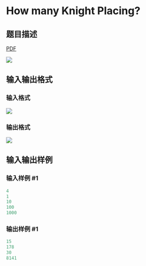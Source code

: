 # How many Knight Placing?

## 题目描述

[problemUrl]: https://uva.onlinejudge.org/index.php?option=com_onlinejudge&Itemid=8&category=22&page=show_problem&problem=2032

[PDF](https://uva.onlinejudge.org/external/110/p11091.pdf)

![](https://cdn.luogu.com.cn/upload/vjudge_pic/UVA11091/af51eea8ff13fb5b67c41874715cd1892524796a.png)

## 输入输出格式

### 输入格式

![](https://cdn.luogu.com.cn/upload/vjudge_pic/UVA11091/7d62d3e0c005b298a0ebc3d8bb09abbe43a1e753.png)

### 输出格式

![](https://cdn.luogu.com.cn/upload/vjudge_pic/UVA11091/60499cfe02c89caf06931e77740b8a67352db26e.png)

## 输入输出样例

### 输入样例 #1

```cpp
4
1
10
100
1000
```


### 输出样例 #1

```cpp
15
178
30
8141
```


